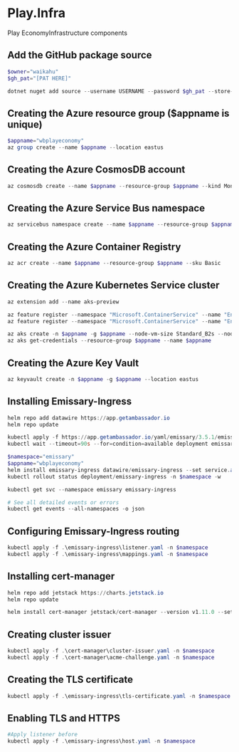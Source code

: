 # Play.Infra
Play EconomyInfrastructure components

## Add the GitHub package source
```powershell
$owner="waikahu"
$gh_pat="[PAT HERE]"

dotnet nuget add source --username USERNAME --password $gh_pat --store-password-in-clear-text --name github "https://nuget.pkg.github.com/$owner/index.json"
```

## Creating the Azure resource group ($appname is unique)
```powershell
$appname="wbplayeconomy"
az group create --name $appname --location eastus
```

## Creating the Azure CosmosDB account
```powershell
az cosmosdb create --name $appname --resource-group $appname --kind MongoDB --enable-free-tier
```

## Creating the Azure Service Bus namespace
```powershell
az servicebus namespace create --name $appname --resource-group $appname --sku Standard
```

## Creating the Azure Container Registry
```powershell
az acr create --name $appname --resource-group $appname --sku Basic
```

## Creating the Azure Kubernetes Service cluster
```powershell
az extension add --name aks-preview

az feature register --namespace "Microsoft.ContainerService" --name "EnablePodIdentityPreview"
az feature register --namespace "Microsoft.ContainerService" --name "EnableWorkloadIdentityPreview"

az aks create -n $appname -g $appname --node-vm-size Standard_B2s --node-count 2 --attach-acr $appname --enable-oidc-issuer --enable-workload-identity --generate-ssh-keys
az aks get-credentials --resource-group $appname --name $appname
```

## Creating the Azure Key Vault
```powershell
az keyvault create -n $appname -g $appname --location eastus
```

## Installing Emissary-Ingress
```powershell
helm repo add datawire https://app.getambassador.io
helm repo update

kubectl apply -f https://app.getambassador.io/yaml/emissary/3.5.1/emissary-crds.yaml
kubectl wait --timeout=90s --for=condition=available deployment emissary-apiext -n emissary-system

$namespace="emissary"
$appname="wbplayeconomy"
helm install emissary-ingress datawire/emissary-ingress --set service.annotations."service\.beta\.kubernetes\.io/azure-dns-label-name"=$appname -n $namespace --create-namespace
kubectl rollout status deployment/emissary-ingress -n $namespace -w

kubectl get svc --namespace emissary emissary-ingress

# See all detailed events or errors
kubectl get events --all-namespaces -o json
```

## Configuring Emissary-Ingress routing
```powershell
kubectl apply -f .\emissary-ingress\listener.yaml -n $namespace
kubectl apply -f .\emissary-ingress\mappings.yaml -n $namespace
```

## Installing cert-manager
```powershell
helm repo add jetstack https://charts.jetstack.io
helm repo update

helm install cert-manager jetstack/cert-manager --version v1.11.0 --set installCRDs=true --namespace $namespace
```

## Creating cluster issuer
```powershell
kubectl apply -f .\cert-manager\cluster-issuer.yaml -n $namespace
kubectl apply -f .\cert-manager\acme-challenge.yaml -n $namespace
```

## Creating the TLS certificate
```powershell
kubectl apply -f .\emissary-ingress\tls-certificate.yaml -n $namespace
```

## Enabling TLS and HTTPS
```powershell
#Apply listener before
kubectl apply -f .\emissary-ingress\host.yaml -n $namespace
```